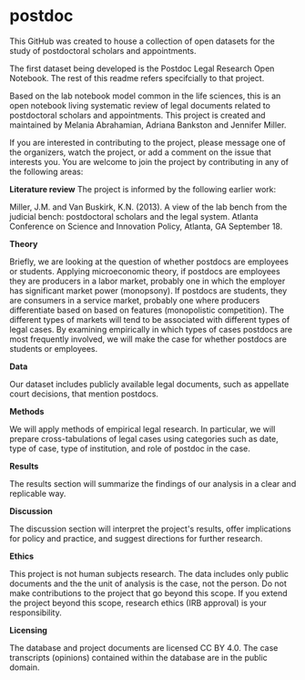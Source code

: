 # postdoc
This GitHub was created to house a collection of open datasets for the study of postdoctoral scholars and appointments.

The first dataset being developed is the Postdoc Legal Research Open Notebook. The rest of this readme refers specifcially to that project.

Based on the lab notebook model common in the life sciences, this is an open notebook living systematic review of legal documents related to postdoctoral scholars and appointments. This project is created and maintained by Melania Abrahamian, Adriana Bankston and Jennifer Miller. 

If you are interested in contributing to the project, please message one of the organizers, watch the project, or add a comment on the issue that interests you. You are welcome to join the project by contributing in any of the following areas:

**Literature review**
The project is informed by the following earlier work: 

Miller, J.M. and Van Buskirk, K.N. (2013). A view of the lab bench from the judicial bench: postdoctoral scholars and the legal system. Atlanta Conference on Science and Innovation Policy, Atlanta, GA September 18.

**Theory** 

Briefly, we are looking at the question of whether postdocs are employees or students. Applying microeconomic theory, if postdocs are employees they are producers in a labor market, probably one in which the employer has significant market power (monopsony). If postdocs are students, they are consumers in a service market, probably one where producers differentiate based on based on features (monopolistic competition). The different types of markets will tend to be associated with different types of legal cases. By examining empirically in which types of cases postdocs are most frequently involved, we will make the case for whether postdocs are students or employees.

**Data**

Our dataset includes publicly available legal documents, such as appellate court decisions, that mention postdocs. 

**Methods**

We will apply methods of empirical legal research. In particular, we will prepare cross-tabulations of legal cases using categories such as date, type of case, type of institution, and role of postdoc in the case.

**Results**

The results section will summarize the findings of our analysis in a clear and replicable way.

**Discussion**

The discussion section will interpret the project's results, offer implications for policy and practice, and suggest directions for further research.

**Ethics**

This project is not human subjects research. The data includes only public documents and the the unit of analysis is the case, not the person. Do not make contributions to the project that go beyond this scope. If you extend the project beyond this scope, research ethics (IRB approval) is your responsibility.

**Licensing**

The database and project documents are licensed CC BY 4.0. The case transcripts (opinions) contained within the database are in the public domain.


